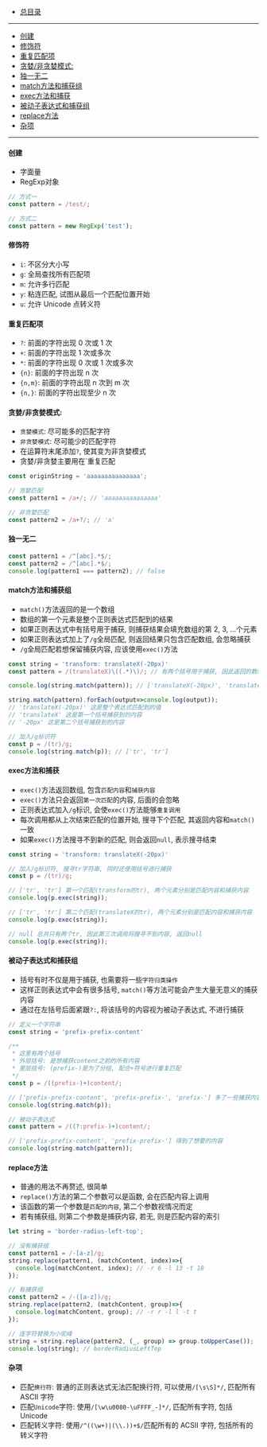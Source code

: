 + [总目录](../readme.md)
***
- [创建](#创建)
- [修饰符](#修饰符)
- [重复匹配项](#重复匹配项)
- [贪婪/非贪婪模式:](#贪婪非贪婪模式)
- [独一无二](#独一无二)
- [match方法和捕获组](#match方法和捕获组)
- [exec方法和捕获](#exec方法和捕获)
- [被动子表达式和捕获组](#被动子表达式和捕获组)
- [replace方法](#replace方法)
- [杂项](#杂项)
***
#### 创建
+ 字面量
+ RegExp对象
```JavaScript
// 方式一
const pattern = /test/;

// 方式二
const pattern = new RegExp('test');
```

#### 修饰符
+ `i`: 不区分大小写
+ `g`: 全局查找所有匹配项
+ `m`: 允许多行匹配
+ `y`: 粘连匹配, 试图从最后一个匹配位置开始
+ `u`: 允许 Unicode 点转义符

#### 重复匹配项
+ `?`: 前面的字符出现 0 次或 1 次
+ `+`: 前面的字符出现 1 次或多次
+ `*`: 前面的字符出现 0 次或 1 次或多次
+ `{n}`: 前面的字符出现 n 次
+ `{n,m}`: 前面的字符出现 n 次到 m 次
+ `{n,}`: 前面的字符出现至少 n 次

#### 贪婪/非贪婪模式:
+ `贪婪模式`: 尽可能多的匹配字符
+ `非贪婪模式`: 尽可能少的匹配字符
+ 在运算符末尾添加`?`, 使其变为非贪婪模式
+ 贪婪/非贪婪主要用在`重复匹配
```JavaScript
const originString = 'aaaaaaaaaaaaaaa';

// 贪婪匹配
const pattern1 = /a+/; // 'aaaaaaaaaaaaaaa'

// 非贪婪匹配
const pattern2 = /a+?/; // 'a'
```

#### 独一无二
```JavaScript
const pattern1 = /^[abc].*$/;
const pattern2 = /^[abc].*$/;
console.log(pattern1 === pattern2); // false
```

#### match方法和捕获组
+ `match()`方法返回的是一个数组
+ 数组的第一个元素是整个正则表达式匹配到的结果
+ 如果正则表达式中有括号用于捕获, 则捕获结果会填充数组的第 2, 3, ...个元素
+ 如果正则表达式加上了`/g`全局匹配, 则返回结果只包含匹配数组, 会忽略捕获
+ `/g`全局匹配若想保留捕获内容, 应该使用`exec()`方法
```JavaScript
const string = 'transform: translateX(-20px)'
const pattern = /(translateX)\((.*)\)/; // 有两个括号用于捕获, 因此返回的数组有3个元素

console.log(string.match(pattern)); // ['translateX(-20px)', 'translateX', '-20px']

string.match(pattern).forEach(output=>console.log(output));
// 'translateX(-20px)' 这是整个表达式匹配到的值
// 'translateX' 这是第一个括号捕获到的内容
// '-20px' 这是第二个括号捕获到的内容

// 加入/g标识符
const p = /(tr)/g;
console.log(string.match(p)); // ['tr', 'tr']
```

#### exec方法和捕获
+ `exec()`方法返回数组, 包含`匹配内容`和`捕获内容`
+ `exec()`方法只会返回`第一次匹配`的内容, 后面的会忽略
+ 正则表达式加入`/g`标识, 会使`exec()`方法能够`重复调用`
+ 每次调用都从上次结束匹配的位置开始, 搜寻下个匹配, 其返回内容和`match()`一致
+ 如果`exec()`方法搜寻不到新的匹配, 则会返回`null`, 表示搜寻结束
```JavaScript
const string = 'transform: translateX(-20px)'

// 加入/g标识符, 搜寻tr字符串, 同时还使用括号进行捕获
const p = /(tr)/g;

// ['tr', 'tr'] 第一个匹配(transform的tr), 两个元素分别是匹配内容和捕获内容
console.log(p.exec(string));

// ['tr', 'tr'] 第二个匹配(translateX的tr), 两个元素分别是匹配内容和捕获内容
console.log(p.exec(string));

// null 总共只有两个tr, 因此第三次调用将搜寻不到内容, 返回null
console.log(p.exec(string));
```

#### 被动子表达式和捕获组
+ 括号有时不仅是用于捕获, 也需要将一些`字符归类操作`
+ 这样正则表达式中会有很多括号, `match()`等方法可能会产生大量无意义的捕获内容
+ 通过在左括号后面紧跟`?:`, 将该括号的内容视为被动子表达式, 不进行捕获
```JavaScript
// 定义一个字符串
const string = 'prefix-prefix-content'

/**
 * 这里有两个括号
 * 外层括号: 是想捕获content之前的所有内容
 * 里层括号: (prefix-)是为了分组, 配合+符号进行重复匹配
 */
const p = /((prefix-)+)content/;

// ['prefix-prefix-content', 'prefix-prefix-', 'prefix-'] 多了一些捕获内容
console.log(string.match(p));

// 被动子表达式
const pattern = /((?:prefix-)+)content/;

// ['prefix-prefix-content', 'prefix-prefix-'] 得到了想要的内容
console.log(string.match(pattern));
```

#### replace方法
+ 普通的用法不再赘述, 很简单
+ `replace()`方法的第二个参数可以是函数, 会在匹配内容上调用
+ 该函数的第一个参数是`匹配的内容`, 第二个参数视情况而定
+ 若有捕获组, 则第二个参数是捕获内容, 若无, 则是匹配内容的索引

```JavaScript
let string = 'border-radius-left-top';

// 没有捕获组
const pattern1 = /-[a-z]/g;
string.replace(pattern1, (matchContent, index)=>{
  console.log(matchContent, index); // -r 6 -l 13 -t 18
});

// 有捕获组
const pattern2 = /-([a-z])/g;
string.replace(pattern2, (matchContent, group)=>{
  console.log(matchContent, group); // -r r -l l -t t
});

// 连字符替换为小驼峰
string = string.replace(pattern2, (_, group) => group.toUpperCase());
console.log(string); // borderRadiusLeftTop
```

#### 杂项
+ 匹配`换行符`: 普通的正则表达式无法匹配换行符, 可以使用`/[\s\S]*/`, 匹配所有 ASCII 字符
+ 匹配`Unicode`字符: 使用`/[\w\u0080-\uFFFF_-]*/`, 匹配所有字符, 包括 Unicode
+ 匹配转义字符: 使用`/^((\w+)|(\\.))+$/`匹配所有的 ACSII 字符, 包括所有的转义字符